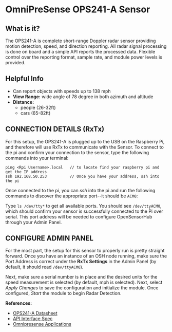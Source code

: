 # OmniPreSense OPS241-A Sensor
## What is it?
The OPS241-A is complete short-range Doppler radar sensor providing motion detection, 
speed, and direction reporting. All radar signal processing is done on board and a simple API 
reports the processed data. Flexible control over the reporting format, sample rate, and module power levels is provided.

## Helpful Info
- Can report objects with speeds up to 138 mph
- <b>View Range:</b> wide angle of 78 degree in both azimuth and altitude
- <b>Distance:</b>
  - people (26-32ft)
  - cars (65-82ft)

## CONNECTION DETAILS (RxTx)
For this setup, the OPS241-A is plugged up to the USB on the Raspberry Pi, and therefore will use RxTx
to communicate with the Sensor. To connect to the pi and confirm your connection to the sensor,
type the following commands into your terminal:

```
ping <Rpi Username>.local   // to locate find your raspberry pi and get the IP address
ssh 192.168.50.253          // Once you have your address, ssh into the pi
```

Once connected to the pi, you can <em>ssh</em> into the pi and run the following commands to discover 
the appropriate port--it should be ```ACM0```:

Type ```ls /dev/tty*``` to get all available ports. You should see ```/dev/ttyACM0```, which should confirm your
sensor is successfully connected to the Pi over serial. This port address will be needed to configure 
OpenSensorHub through your Admin Panel.

## CONFIGURE ADMIN PANEL
For the most part, the setup for this sensor to properly run is pretty straight forward. Once you have an instance of 
an OSH node running, make sure the Port Address is correct under the **RxTx Settings** in the Admin Panel (by default, 
it should read ```/dev/ttyACM0```).

Next, make sure a serial number is in place and the desired units for the speed measurement is selected (by default, mph
is selected). Next, select <em>Apply Changes</em> to save the configuration and initialize the module.
Once configured, <em>Start</em> the module to begin Radar Detection.

**References:**
- [OPS241-A Datasheet](https://zwavel.com/heesbeen/OPS241A_datasheet.pdf)
- [API Interface Spec](https://omnipresense.com/wp-content/uploads/2025/05/AN-010-AA_API_Interface.pdf)
- [Omnipresense Applications](https://omnipresense.com/applications/)










